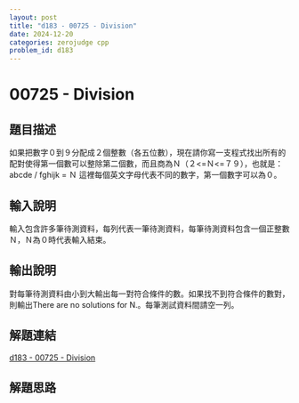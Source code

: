 ```yaml
---
layout: post
title: "d183 - 00725 - Division"
date: 2024-12-20
categories: zerojudge cpp
problem_id: d183
---
```


# 00725 - Division

## 題目描述

如果把數字０到９分配成２個整數（各五位數），現在請你寫一支程式找出所有的配對使得第一個數可以整除第二個數，而且商為Ｎ（２<=Ｎ<=７９），也就是：
abcde / fghijk = Ｎ
這裡每個英文字母代表不同的數字，第一個數字可以為０。

## 輸入說明

輸入包含許多筆待測資料，每列代表一筆待測資料，每筆待測資料包含一個正整數Ｎ，Ｎ為０時代表輸入結束。

## 輸出說明

對每筆待測資料由小到大輸出每一對符合條件的數。如果找不到符合條件的數對，則輸出There are no solutions for N.。每筆測試資料間請空一列。

## 解題連結

[d183 - 00725 - Division](https://zerojudge.tw/ShowProblem?problemid=d183)

## 解題思路

